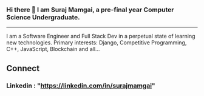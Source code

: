

<!--
**surajmamgai/surajmamgai** is a ✨ _special_ ✨ repository because its `README.md` (this file) appears on your GitHub profile.

Here are some ideas to get you started:

- 🔭 I’m currently working on ...
- 🌱 I’m currently learning ...
- 👯 I’m looking to collaborate on ...
- 🤔 I’m looking for help with ...
- 💬 Ask me about ...
- 📫 How to reach me: ...
- 😄 Pronouns: ...
- ⚡ Fun fact: ...
-->
### Hi there 👋 I am Suraj Mamgai, a pre-final year Computer Science Undergraduate.
---


I am a Software Engineer and Full Stack Dev in a perpetual state of learning new technologies.
Primary interests: Django, Competitive Programming, C++, JavaScript, Blockchain and all...

## Connect
### Linkedin : "https://linkedin.com/in/surajmamgai"
